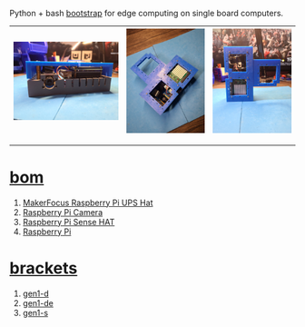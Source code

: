 Python + bash <a href="https://github.com/kamangir/blue-sbc">bootstrap</a> for edge computing on single board computers.

| [![image](../images/skateboard-2.jpg)](#) | [![image](../images/skateboard-3.jpg)](#) | [![image](../images/skateboard-4.jpg)](#) |
| --- | --- | --- |

---

# [bom](../parts.md)

1. [MakerFocus Raspberry Pi UPS Hat](../parts.md#makerfocus-raspberry-pi-ups-hat)
1. [Raspberry Pi Camera](../parts.md#raspberry-pi-camera)
1. [Raspberry Pi Sense HAT](../parts.md#raspberry-pi-sense-hat)
1. [Raspberry Pi](../parts.md#raspberry-pi)

# [brackets](../brackets)

1. [gen1-d](../brackets/gen1-d/gen1-d.stl)
1. [gen1-de](../brackets/gen1-de/gen1-de.stl)
1. [gen1-s](../brackets/gen1-s/gen1-s.stl)

